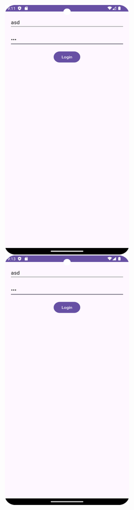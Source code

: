 <p align="center">
  <img width="400" height="800" src="https://github.com/Jinwoooooooo/2024-1-Mobile-App/blob/main/Chapter6/11/Screenshot_20240505_181132.png">
  <img width="400" height="800" src="https://github.com/Jinwoooooooo/2024-1-Mobile-App/blob/main/Chapter6/11/Screenshot_20240505_181324.png">
</p>
